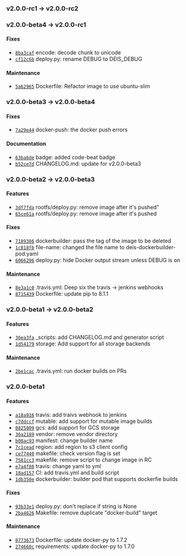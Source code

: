 ### v2.0.0-rc1 -> v2.0.0-rc2

### v2.0.0-beta4 -> v2.0.0-rc1

#### Fixes

 - [`8ba3caf`](https://github.com/deis/dockerbuilder/commit/8ba3cafdbf0411c1d0543aae7fad364207e72bee) encode: decode chunk to unicode
 - [`cf12c6b`](https://github.com/deis/dockerbuilder/commit/cf12c6b122c1beee477be6f3391de0bdf86599c1) deploy.py: rename DEBUG to DEIS_DEBUG

#### Maintenance

 - [`5a62965`](https://github.com/deis/dockerbuilder/commit/5a62965f345ab668a1098dfe1d24ad0176143ed6) Dockerfile: Refactor image to use ubuntu-slim

### v2.0.0-beta3 -> v2.0.0-beta4

#### Fixes

 - [`7a29e44`](https://github.com/deis/dockerbuilder/commit/7a29e44d44e12ae6543f0c69eac6121721ac8b01) docker-push: the docker push errors

#### Documentation

 - [`63ba6de`](https://github.com/deis/dockerbuilder/commit/63ba6de33d1cdde4f9d33b6af394b6480887053d) badge: added code-beat badge
 - [`b52ce7d`](https://github.com/deis/dockerbuilder/commit/b52ce7ddfb07811984a1db1ab558cfa62261c9b8) CHANGELOG.md: update for v2.0.0-beta3

### v2.0.0-beta2 -> v2.0.0-beta3

#### Features

 - [`3df7fda`](https://github.com/deis/dockerbuilder/commit/3df7fda820ea2b2d0a3d567565de7d2095f1025e) rootfs/deploy.py: remove image after it's pushed"
 - [`65ce61a`](https://github.com/deis/dockerbuilder/commit/65ce61a9a14a65457c504f7b51c8e67dc58bff80) rootfs/deploy.py: remove image after it's pushed

#### Fixes

 - [`7189386`](https://github.com/deis/dockerbuilder/commit/718938627f7436bd345a980b38536692ba74d3ff) dockerbuilder: pass the tag of the image to be deleted
 - [`1c818fb`](https://github.com/deis/dockerbuilder/commit/1c818fb159254d4a73fe92eaf08edf550543a8f1) file-name: changed the file name to deis-dockerbuilder-pod.yaml
 - [`6066296`](https://github.com/deis/dockerbuilder/commit/60662962262e9088ce6bf6697c9e89493076b8d1) deploy.py: hide Docker output stream unless DEBUG is on

#### Maintenance

 - [`8e3a1c0`](https://github.com/deis/dockerbuilder/commit/8e3a1c092d3c9c5e553e1c58fe15793dbca8536f) .travis.yml: Deep six the travis -> jenkins webhooks
 - [`8715439`](https://github.com/deis/dockerbuilder/commit/8715439f86aef82856f2ce30100f89593dc37d9b) Dockerfile: update pip to 8.1.1

### v2.0.0-beta1 -> v2.0.0-beta2

#### Features

 - [`36ea3fa`](https://github.com/deis/dockerbuilder/commit/36ea3fa8aa3f1eec31677304b2ef5caa800dcc8d) _scripts: add CHANGELOG.md and generator script
 - [`1d54179`](https://github.com/deis/dockerbuilder/commit/1d541794e8022acbac81dd37c94e10fbba412876) storage: Add support for all storage backends

#### Maintenance

 - [`2be1cac`](https://github.com/deis/dockerbuilder/commit/2be1cacfb7a0e5d4b87d55e8d9ce8966d4d4d81c) .travis.yml: run docker builds on PRs

### v2.0.0-beta1

#### Features

 - [`a18a916`](https://github.com/deis/dockerbuilder/commit/a18a9163d985934347b35504fa618b841b938bf3) travis: add traivs webhook to jenkins
 - [`c7ddccf`](https://github.com/deis/dockerbuilder/commit/c7ddccf3205e468d0ce3a881148dc9eb4b65e31b) mutable: add support for mutable image builds
 - [`0825009`](https://github.com/deis/dockerbuilder/commit/082500922b933a32c4174c4985f12e3e13ccba8a) gcs: add support for GCS storage
 - [`36a2189`](https://github.com/deis/dockerbuilder/commit/36a218979e609b5adfb55a6a99f9e2ab6c636ff4) vendor: remove vendor directory
 - [`b08ac93`](https://github.com/deis/dockerbuilder/commit/b08ac93844de77d132daafed87a0cecc9805e662) manifest: change builder name
 - [`7c1cead`](https://github.com/deis/dockerbuilder/commit/7c1cead1ab4e5ce18f39aa659280e9f9ecbf6908) region: add region to s3 client config
 - [`ce77440`](https://github.com/deis/dockerbuilder/commit/ce77440ddd6e62c2ce35804b461ca2998ae89b8c) makefile: check version flag is set
 - [`7581cc3`](https://github.com/deis/dockerbuilder/commit/7581cc340abea866eef5fd764102911e7ca2f481) makefile: remove script to change image in RC
 - [`e7a4f86`](https://github.com/deis/dockerbuilder/commit/e7a4f86f1a2fc24403264ffe536c8beae73abc59) travis: change yaml to yml
 - [`18ad157`](https://github.com/deis/dockerbuilder/commit/18ad1578cde336bf6b6cdb84537bec50fbf4400c) CI: add travis.yml and build script
 - [`1db350e`](https://github.com/deis/dockerbuilder/commit/1db350ea3de1a051be2af5045e57cc55038d93d2) dockerbuilder: builder pod that supports dockerfie builds

#### Fixes

 - [`93b33e1`](https://github.com/deis/dockerbuilder/commit/93b33e1637c52d925183fdf2d7009d4f8e3c3915) deploy.py: don't replace if string is None
 - [`2ba4626`](https://github.com/deis/dockerbuilder/commit/2ba4626188519bc8b9019a539348ba6c0cb81261) Makefile: remove duplicate "docker-build" target

#### Maintenance

 - [`0773673`](https://github.com/deis/dockerbuilder/commit/0773673ee5266fc4883497006c129f6645b71e2b) Dockerfile: update docker-py to 1.7.2
 - [`274660c`](https://github.com/deis/dockerbuilder/commit/274660ce6bfaf589adcd6350ce4db8b85a2de363) requirements: update docker-py to 1.7.0
